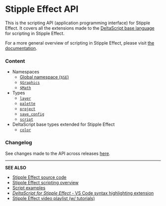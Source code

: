 # Stipple Effect API

This is the scripting API (application programming interface) for Stipple Effect. It covers all the extensions made to the [DeltaScript base language](https://github.com/jbunke/deltascript) for scripting in Stipple Effect.

For a more general overview of scripting in Stipple Effect, please visit [the documentation](https://github.com/jbunke/se-docs/blob/master/scripting.md).

### Content
* Namespaces
  * [Global namespace (`$SE`)](global.md)
  * [`$Graphics`](graphics.md)
  * [`$Math`](math.md)
* Types
  * [`layer`](layer.md)
  * [`palette`](palette.md)
  * [`project`](project.md)
  * [`save_config`](save_config.md)
  * [`script`](script.md)
* DeltaScript base types extended for Stipple Effect
  * [`color`](color.md)

### Changelog
See changes made to the API across releases [here](changelog.md).

___

**SEE ALSO**

* [Stipple Effect source code](https://github.com/jbunke/stipple-effect)
* [Stipple Effect scripting overview](https://github.com/jbunke/se-docs/blob/master/scripting.md)
* [Script examples](https://github.com/jbunke/se-script-examples)
* [*DeltaScript for Stipple Effect* - VS Code syntax highlighting extension](https://marketplace.visualstudio.com/items?itemName=jordanbunke.deltascript-for-stipple-effect)
* [Stipple Effect video playlist (w/ tutorials)](https://www.youtube.com/playlist?list=PLy71S74rTLnPEwYYtAXvh2er8QBvWIwRL)
